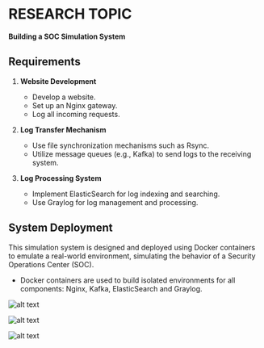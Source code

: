 # RESEARCH TOPIC

**Building a SOC Simulation System**

## Requirements

1. **Website Development**
   - Develop a website.
   - Set up an Nginx gateway.
   - Log all incoming requests.

2. **Log Transfer Mechanism**
   - Use file synchronization mechanisms such as Rsync.
   - Utilize message queues (e.g., Kafka) to send logs to the receiving system.

3. **Log Processing System**
   - Implement ElasticSearch for log indexing and searching.
   - Use Graylog for log management and processing.

## System Deployment

This simulation system is designed and deployed using Docker containers to emulate a real-world environment, simulating the behavior of a Security Operations Center (SOC).

- Docker containers are used to build isolated environments for all components: Nginx, Kafka, ElasticSearch and Graylog.

![ alt text](/overview1.png)

![ alt text](/overview2.png)

![ alt text](/overview3.png)

